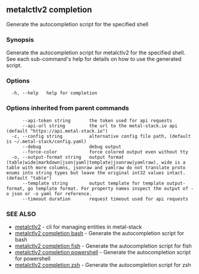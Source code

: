 ## metalctlv2 completion

Generate the autocompletion script for the specified shell

### Synopsis

Generate the autocompletion script for metalctlv2 for the specified shell.
See each sub-command's help for details on how to use the generated script.


### Options

```
  -h, --help   help for completion
```

### Options inherited from parent commands

```
      --api-token string       the token used for api requests
      --api-url string         the url to the metal-stack.io api (default "https://api.metal-stack.io")
  -c, --config string          alternative config file path, (default is ~/.metal-stack/config.yaml)
      --debug                  debug output
      --force-color            force colored output even without tty
  -o, --output-format string   output format (table|wide|markdown|json|yaml|template|jsonraw|yamlraw), wide is a table with more columns, jsonraw and yamlraw do not translate proto enums into string types but leave the original int32 values intact. (default "table")
      --template string        output template for template output-format, go template format. For property names inspect the output of -o json or -o yaml for reference.
      --timeout duration       request timeout used for api requests
```

### SEE ALSO

* [metalctlv2](metalctlv2.md)	 - cli for managing entities in metal-stack
* [metalctlv2 completion bash](metalctlv2_completion_bash.md)	 - Generate the autocompletion script for bash
* [metalctlv2 completion fish](metalctlv2_completion_fish.md)	 - Generate the autocompletion script for fish
* [metalctlv2 completion powershell](metalctlv2_completion_powershell.md)	 - Generate the autocompletion script for powershell
* [metalctlv2 completion zsh](metalctlv2_completion_zsh.md)	 - Generate the autocompletion script for zsh


